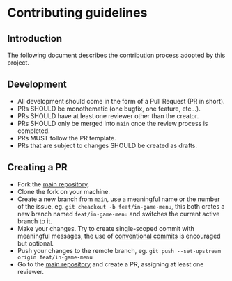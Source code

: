 # Contributing guidelines

## Introduction

The following document describes the contribution process adopted by this project.

## Development

- All development should come in the form of a Pull Request (PR in short).
- PRs SHOULD be monothematic (one bugfix, one feature, etc...).
- PRs SHOULD have at least one reviewer other than the creator.
- PRs SHOULD only be merged into `main` once the review process is completed.
- PRs MUST follow the PR template.
- PRs that are subject to changes SHOULD be created as drafts.

## Creating a PR

- Fork the [main repository](https://github.com/RickWillcox/butter).
- Clone the fork on your machine.
- Create a new branch from `main`, use a meaningful name or the number of the issue, eg. `git cheackout -b feat/in-game-menu`, this both crates a new branch named `feat/in-game-menu` and switches the current active branch to it.
- Make your changes. Try to create single-scoped commit with meaningful messages, the use of [conventional commits](https://www.conventionalcommits.org/en/v1.0.0/) is encouraged but optional.
- Push your changes to the remote branch, eg. `git push --set-upstream origin feat/in-game-menu`
- Go to the [main repository](https://github.com/RickWillcox/butter) and create a PR, assigning at least one reviewer.
